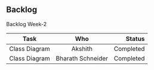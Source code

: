 ## Backlog


Backlog Week-2

| Task        | Who         | Status  |
| ------------- |:-------------:| -----:|
| Class Diagram     | Akshith  | Completed |
| Class Diagram  | Bharath Schneider    |   Completed |
